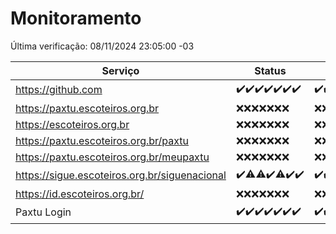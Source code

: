 # Monitoramento

Última verificação: 08/11/2024 23:05:00 -03

|Serviço|Status|Últimas 24h|
|---|---|---|
|https://github.com|<span title="2024-11-02: OK=23">✔️</span><span title="2024-11-03: OK=23">✔️</span><span title="2024-11-04: OK=23">✔️</span><span title="2024-11-05: OK=23">✔️</span><span title="2024-11-06: OK=23">✔️</span><span title="2024-11-07: OK=23">✔️</span><span title="2024-11-08: OK=1">✔️</span>|<span title="07/11/2024 23:09:00 -03 : 200">✔️</span><span title="08/11/2024 00:12:00 -03 : 200">✔️</span><span title="08/11/2024 01:10:00 -03 : 200">✔️</span><span title="08/11/2024 02:08:00 -03 : 200">✔️</span><span title="08/11/2024 03:12:00 -03 : 200">✔️</span><span title="08/11/2024 04:07:00 -03 : 200">✔️</span><span title="08/11/2024 05:11:00 -03 : 200">✔️</span><span title="08/11/2024 06:08:00 -03 : 200">✔️</span><span title="08/11/2024 07:08:00 -03 : 200">✔️</span><span title="08/11/2024 08:06:00 -03 : 200">✔️</span><span title="08/11/2024 09:15:00 -03 : 200">✔️</span><span title="08/11/2024 10:15:00 -03 : 200">✔️</span><span title="08/11/2024 11:07:00 -03 : 200">✔️</span><span title="08/11/2024 12:08:00 -03 : 200">✔️</span><span title="08/11/2024 13:09:00 -03 : 200">✔️</span><span title="08/11/2024 14:07:00 -03 : 200">✔️</span><span title="08/11/2024 15:10:00 -03 : 200">✔️</span><span title="08/11/2024 16:06:00 -03 : 200">✔️</span><span title="08/11/2024 17:08:00 -03 : 200">✔️</span><span title="08/11/2024 18:07:00 -03 : 200">✔️</span><span title="08/11/2024 19:07:00 -03 : 200">✔️</span><span title="08/11/2024 20:08:00 -03 : 200">✔️</span><span title="08/11/2024 21:38:00 -03 : 200">✔️</span><span title="08/11/2024 23:05:00 -03 : 200">✔️</span>|
|https://paxtu.escoteiros.org.br|<span title="2024-11-02: Falhas=23">❌</span><span title="2024-11-03: Falhas=23">❌</span><span title="2024-11-04: Falhas=23">❌</span><span title="2024-11-05: Falhas=23">❌</span><span title="2024-11-06: Falhas=23">❌</span><span title="2024-11-07: Falhas=23">❌</span><span title="2024-11-08: Falhas=1">❌</span>|<span title="07/11/2024 23:09:00 -03 : 403">❌</span><span title="08/11/2024 00:12:00 -03 : 403">❌</span><span title="08/11/2024 01:10:00 -03 : 403">❌</span><span title="08/11/2024 02:08:00 -03 : 403">❌</span><span title="08/11/2024 03:12:00 -03 : 403">❌</span><span title="08/11/2024 04:07:00 -03 : 403">❌</span><span title="08/11/2024 05:11:00 -03 : 403">❌</span><span title="08/11/2024 06:08:00 -03 : 403">❌</span><span title="08/11/2024 07:08:00 -03 : 403">❌</span><span title="08/11/2024 08:06:00 -03 : 403">❌</span><span title="08/11/2024 09:15:00 -03 : 403">❌</span><span title="08/11/2024 10:15:00 -03 : 403">❌</span><span title="08/11/2024 11:07:00 -03 : 403">❌</span><span title="08/11/2024 12:08:00 -03 : 403">❌</span><span title="08/11/2024 13:09:00 -03 : 403">❌</span><span title="08/11/2024 14:07:00 -03 : 403">❌</span><span title="08/11/2024 15:10:00 -03 : 403">❌</span><span title="08/11/2024 16:06:00 -03 : 403">❌</span><span title="08/11/2024 17:08:00 -03 : 403">❌</span><span title="08/11/2024 18:07:00 -03 : 403">❌</span><span title="08/11/2024 19:07:00 -03 : 403">❌</span><span title="08/11/2024 20:08:00 -03 : 403">❌</span><span title="08/11/2024 21:38:00 -03 : 403">❌</span><span title="08/11/2024 23:05:00 -03 : 403">❌</span>|
|https://escoteiros.org.br|<span title="2024-11-02: Falhas=23">❌</span><span title="2024-11-03: Falhas=23">❌</span><span title="2024-11-04: Falhas=23">❌</span><span title="2024-11-05: Falhas=23">❌</span><span title="2024-11-06: Falhas=23">❌</span><span title="2024-11-07: Falhas=23">❌</span><span title="2024-11-08: Falhas=1">❌</span>|<span title="07/11/2024 23:09:00 -03 : 403">❌</span><span title="08/11/2024 00:12:00 -03 : 403">❌</span><span title="08/11/2024 01:10:00 -03 : 403">❌</span><span title="08/11/2024 02:08:00 -03 : 403">❌</span><span title="08/11/2024 03:12:00 -03 : 403">❌</span><span title="08/11/2024 04:07:00 -03 : 403">❌</span><span title="08/11/2024 05:11:00 -03 : 403">❌</span><span title="08/11/2024 06:08:00 -03 : 403">❌</span><span title="08/11/2024 07:08:00 -03 : 403">❌</span><span title="08/11/2024 08:06:00 -03 : 403">❌</span><span title="08/11/2024 09:15:00 -03 : 403">❌</span><span title="08/11/2024 10:15:00 -03 : 403">❌</span><span title="08/11/2024 11:07:00 -03 : 403">❌</span><span title="08/11/2024 12:08:00 -03 : 403">❌</span><span title="08/11/2024 13:09:00 -03 : 403">❌</span><span title="08/11/2024 14:07:00 -03 : 403">❌</span><span title="08/11/2024 15:10:00 -03 : 403">❌</span><span title="08/11/2024 16:06:00 -03 : 403">❌</span><span title="08/11/2024 17:08:00 -03 : 403">❌</span><span title="08/11/2024 18:07:00 -03 : 403">❌</span><span title="08/11/2024 19:07:00 -03 : 403">❌</span><span title="08/11/2024 20:08:00 -03 : 403">❌</span><span title="08/11/2024 21:38:00 -03 : 403">❌</span><span title="08/11/2024 23:05:00 -03 : 403">❌</span>|
|https://paxtu.escoteiros.org.br/paxtu|<span title="2024-11-02: Falhas=23">❌</span><span title="2024-11-03: Falhas=23">❌</span><span title="2024-11-04: Falhas=23">❌</span><span title="2024-11-05: Falhas=23">❌</span><span title="2024-11-06: Falhas=23">❌</span><span title="2024-11-07: Falhas=23">❌</span><span title="2024-11-08: Falhas=1">❌</span>|<span title="07/11/2024 23:09:00 -03 : 403">❌</span><span title="08/11/2024 00:12:00 -03 : 403">❌</span><span title="08/11/2024 01:10:00 -03 : 403">❌</span><span title="08/11/2024 02:08:00 -03 : 403">❌</span><span title="08/11/2024 03:12:00 -03 : 403">❌</span><span title="08/11/2024 04:07:00 -03 : 403">❌</span><span title="08/11/2024 05:11:00 -03 : 403">❌</span><span title="08/11/2024 06:08:00 -03 : 403">❌</span><span title="08/11/2024 07:08:00 -03 : 403">❌</span><span title="08/11/2024 08:06:00 -03 : 403">❌</span><span title="08/11/2024 09:15:00 -03 : 403">❌</span><span title="08/11/2024 10:15:00 -03 : 403">❌</span><span title="08/11/2024 11:07:00 -03 : 403">❌</span><span title="08/11/2024 12:08:00 -03 : 403">❌</span><span title="08/11/2024 13:09:00 -03 : 403">❌</span><span title="08/11/2024 14:07:00 -03 : 403">❌</span><span title="08/11/2024 15:10:00 -03 : 403">❌</span><span title="08/11/2024 16:06:00 -03 : 403">❌</span><span title="08/11/2024 17:08:00 -03 : 403">❌</span><span title="08/11/2024 18:07:00 -03 : 403">❌</span><span title="08/11/2024 19:07:00 -03 : 403">❌</span><span title="08/11/2024 20:08:00 -03 : 403">❌</span><span title="08/11/2024 21:38:00 -03 : 403">❌</span><span title="08/11/2024 23:05:00 -03 : 403">❌</span>|
|https://paxtu.escoteiros.org.br/meupaxtu|<span title="2024-11-02: Falhas=23">❌</span><span title="2024-11-03: Falhas=23">❌</span><span title="2024-11-04: Falhas=23">❌</span><span title="2024-11-05: Falhas=23">❌</span><span title="2024-11-06: Falhas=23">❌</span><span title="2024-11-07: Falhas=23">❌</span><span title="2024-11-08: Falhas=1">❌</span>|<span title="07/11/2024 23:09:00 -03 : 403">❌</span><span title="08/11/2024 00:12:00 -03 : 403">❌</span><span title="08/11/2024 01:10:00 -03 : 403">❌</span><span title="08/11/2024 02:08:00 -03 : 403">❌</span><span title="08/11/2024 03:12:00 -03 : 403">❌</span><span title="08/11/2024 04:07:00 -03 : 403">❌</span><span title="08/11/2024 05:11:00 -03 : 403">❌</span><span title="08/11/2024 06:08:00 -03 : 403">❌</span><span title="08/11/2024 07:08:00 -03 : 403">❌</span><span title="08/11/2024 08:06:00 -03 : 403">❌</span><span title="08/11/2024 09:15:00 -03 : 403">❌</span><span title="08/11/2024 10:15:00 -03 : 403">❌</span><span title="08/11/2024 11:07:00 -03 : 403">❌</span><span title="08/11/2024 12:08:00 -03 : 403">❌</span><span title="08/11/2024 13:09:00 -03 : 403">❌</span><span title="08/11/2024 14:07:00 -03 : 403">❌</span><span title="08/11/2024 15:10:00 -03 : 403">❌</span><span title="08/11/2024 16:06:00 -03 : 403">❌</span><span title="08/11/2024 17:08:00 -03 : 403">❌</span><span title="08/11/2024 18:07:00 -03 : 403">❌</span><span title="08/11/2024 19:07:00 -03 : 403">❌</span><span title="08/11/2024 20:08:00 -03 : 403">❌</span><span title="08/11/2024 21:38:00 -03 : 403">❌</span><span title="08/11/2024 23:05:00 -03 : 403">❌</span>|
|https://sigue.escoteiros.org.br/siguenacional|<span title="2024-11-02: OK=23">✔️</span><span title="2024-11-03: OK=22, Falhas=1">⚠️</span><span title="2024-11-04: OK=22, Falhas=1">⚠️</span><span title="2024-11-05: OK=23">✔️</span><span title="2024-11-06: OK=22, Falhas=1">⚠️</span><span title="2024-11-07: OK=23">✔️</span><span title="2024-11-08: OK=1">✔️</span>|<span title="07/11/2024 23:09:00 -03 : 200">✔️</span><span title="08/11/2024 00:12:00 -03 : 200">✔️</span><span title="08/11/2024 01:10:00 -03 : 200">✔️</span><span title="08/11/2024 02:08:00 -03 : 200">✔️</span><span title="08/11/2024 03:12:00 -03 : 200">✔️</span><span title="08/11/2024 04:07:00 -03 : 200">✔️</span><span title="08/11/2024 05:11:00 -03 : 200">✔️</span><span title="08/11/2024 06:08:00 -03 : 200">✔️</span><span title="08/11/2024 07:08:00 -03 : 200">✔️</span><span title="08/11/2024 08:06:00 -03 : 200">✔️</span><span title="08/11/2024 09:15:00 -03 : 200">✔️</span><span title="08/11/2024 10:15:00 -03 : 200">✔️</span><span title="08/11/2024 11:07:00 -03 : 200">✔️</span><span title="08/11/2024 12:08:00 -03 : 200">✔️</span><span title="08/11/2024 13:09:00 -03 : 200">✔️</span><span title="08/11/2024 14:07:00 -03 : 200">✔️</span><span title="08/11/2024 15:10:00 -03 : 200">✔️</span><span title="08/11/2024 16:06:00 -03 : 200">✔️</span><span title="08/11/2024 17:08:00 -03 : 0">❌</span><span title="08/11/2024 18:07:00 -03 : 200">✔️</span><span title="08/11/2024 19:07:00 -03 : 200">✔️</span><span title="08/11/2024 20:08:00 -03 : 200">✔️</span><span title="08/11/2024 21:38:00 -03 : 200">✔️</span><span title="08/11/2024 23:05:00 -03 : 200">✔️</span>|
|https://id.escoteiros.org.br/|<span title="2024-11-02: Falhas=23">❌</span><span title="2024-11-03: Falhas=23">❌</span><span title="2024-11-04: Falhas=23">❌</span><span title="2024-11-05: Falhas=23">❌</span><span title="2024-11-06: Falhas=23">❌</span><span title="2024-11-07: Falhas=23">❌</span><span title="2024-11-08: Falhas=1">❌</span>|<span title="07/11/2024 23:09:00 -03 : 403">❌</span><span title="08/11/2024 00:12:00 -03 : 403">❌</span><span title="08/11/2024 01:10:00 -03 : 403">❌</span><span title="08/11/2024 02:08:00 -03 : 403">❌</span><span title="08/11/2024 03:12:00 -03 : 403">❌</span><span title="08/11/2024 04:07:00 -03 : 403">❌</span><span title="08/11/2024 05:11:00 -03 : 403">❌</span><span title="08/11/2024 06:08:00 -03 : 403">❌</span><span title="08/11/2024 07:08:00 -03 : 403">❌</span><span title="08/11/2024 08:06:00 -03 : 403">❌</span><span title="08/11/2024 09:15:00 -03 : 403">❌</span><span title="08/11/2024 10:15:00 -03 : 403">❌</span><span title="08/11/2024 11:07:00 -03 : 403">❌</span><span title="08/11/2024 12:08:00 -03 : 403">❌</span><span title="08/11/2024 13:09:00 -03 : 403">❌</span><span title="08/11/2024 14:07:00 -03 : 403">❌</span><span title="08/11/2024 15:10:00 -03 : 403">❌</span><span title="08/11/2024 16:06:00 -03 : 403">❌</span><span title="08/11/2024 17:08:00 -03 : 403">❌</span><span title="08/11/2024 18:07:00 -03 : 403">❌</span><span title="08/11/2024 19:07:00 -03 : 403">❌</span><span title="08/11/2024 20:08:00 -03 : 403">❌</span><span title="08/11/2024 21:38:00 -03 : 403">❌</span><span title="08/11/2024 23:05:00 -03 : 403">❌</span>|
|Paxtu Login|<span title="2024-11-02: OK=23">✔️</span><span title="2024-11-03: OK=23">✔️</span><span title="2024-11-04: OK=23">✔️</span><span title="2024-11-05: OK=23">✔️</span><span title="2024-11-06: OK=23">✔️</span><span title="2024-11-07: OK=23">✔️</span><span title="2024-11-08: OK=1">✔️</span>|<span title="07/11/2024 23:09:00 -03 : 200">✔️</span><span title="08/11/2024 00:12:00 -03 : 200">✔️</span><span title="08/11/2024 01:10:00 -03 : 200">✔️</span><span title="08/11/2024 02:08:00 -03 : 200">✔️</span><span title="08/11/2024 03:12:00 -03 : 200">✔️</span><span title="08/11/2024 04:07:00 -03 : 200">✔️</span><span title="08/11/2024 05:11:00 -03 : 200">✔️</span><span title="08/11/2024 06:08:00 -03 : 200">✔️</span><span title="08/11/2024 07:08:00 -03 : 200">✔️</span><span title="08/11/2024 08:06:00 -03 : 200">✔️</span><span title="08/11/2024 09:15:00 -03 : 200">✔️</span><span title="08/11/2024 10:15:00 -03 : 200">✔️</span><span title="08/11/2024 11:07:00 -03 : 200">✔️</span><span title="08/11/2024 12:08:00 -03 : 200">✔️</span><span title="08/11/2024 13:09:00 -03 : 200">✔️</span><span title="08/11/2024 14:07:00 -03 : 200">✔️</span><span title="08/11/2024 15:10:00 -03 : 200">✔️</span><span title="08/11/2024 16:06:00 -03 : 200">✔️</span><span title="08/11/2024 17:08:00 -03 : 504">❌</span><span title="08/11/2024 18:07:00 -03 : 200">✔️</span><span title="08/11/2024 19:07:00 -03 : 200">✔️</span><span title="08/11/2024 20:08:00 -03 : 200">✔️</span><span title="08/11/2024 21:38:00 -03 : 200">✔️</span><span title="08/11/2024 23:05:00 -03 : 200">✔️</span>|
